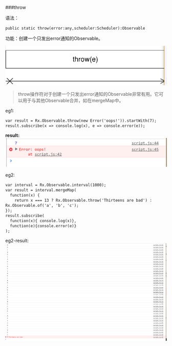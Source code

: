 ###throw

语法：
                
```
public static throw(error:any,scheduler:Scheduler):Observable
```

功能：创建一个只发出error通知的Observable。

![](/assets/throw.png)


>throw操作符对于创建一个只发出error通知的Observable非常有用。它可以用于与其他Observable合并，如在mergeMap中。

eg1:

```
var result = Rx.Observable.throw(new Error('oops!')).startWith(7);
result.subscribe(x => console.log(x), e => console.error(e));
```
**result:**
![](/assets/throw-result.png)

eg2:

```
var interval = Rx.Observable.interval(1000);
var result = interval.mergeMap(
  function(x) {
    return x === 13 ? Rx.Observable.throw('Thirteens are bad') : Rx.Observable.of('a', 'b', 'c');
});
result.subscribe(
  function(x){ console.log(x)},
  function(e){console.error(e)}
);
```

eg2-result:
![](/assets/throw-result2.png)

